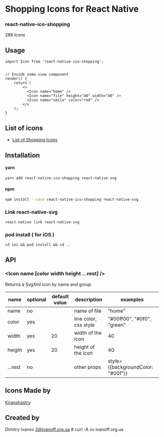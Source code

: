 # Shopping Icons for React Native

### react-native-ico-shopping

288 Icons

## Usage

```
import Icon from 'react-native-ico-shopping';


// Inside some view component
render() {
    return (
        <>
          <Icon name="home" />
          <Icon name="file" height="40" width="40" />
          <Icon name="smile" color="red" />
        </>
    );
}

```

## List of icons

- [List of Shopping Icons](static/shopping.md)

## Installation

#### yarn

```bash
yarn add react-native-ico-shopping react-native-svg
```

#### npm

```bash
npm install --save react-native-ico-shopping react-native-svg
```

### Link react-native-svg

```bash
react-native link react-native-svg
```

### pod install ( for iOS )

```
cd ios && pod install && cd ..
```

## API

### <Icon name [color width height ...rest] />

Returns a SvgXml icon by name and group.

 name | optional | default value | description | examples
------|----------|---------------|-------------|---------
name | no |  | name of file | "home"
color | yes | | line color, css style | "#00ff00", "#0f0", "green"
width | yes | 20 | width of the icon | 40
height | yes | 20 | height of the icon | 40
...rest | no | | other props | style={{backgroundColor: "#00f"}}

## Icons Made by

[Kiranshastry](https://www.flaticon.com/authors/kiranshastry)

## Created by

Dimitry Ivanov <2@ivanoff.org.ua> # curl -A cv ivanoff.org.ua
